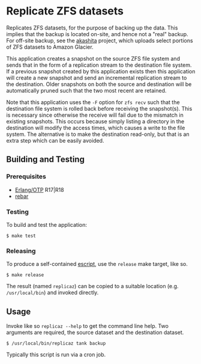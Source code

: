 # Replicate ZFS datasets

Replicates ZFS datasets, for the purpose of backing up the data. This implies that the backup is located on-site, and hence not a "real" backup. For off-site backup, see the [akashita](https://github.com/nlfiedler/akashita) project, which uploads select portions of ZFS datasets to Amazon Glacier.

This application creates a snapshot on the source ZFS file system and sends that in the form of a replication stream to the destination file system. If a previous snapshot created by this application exists then this application will create a new snapshot and send an incremental replication stream to the destination. Older snapshots on both the source and destination will be automatically pruned such that the two most recent are retained.

Note that this application uses the `-F` option for `zfs recv` such that the destination file system is rolled back before receiving the snapshot(s). This is necessary since otherwise the receive will fail due to the mismatch in existing snapshots. This occurs because simply listing a directory in the destination will modify the access times, which causes a write to the file system. The alternative is to make the destination read-only, but that is an extra step which can be easily avoided.

## Building and Testing

### Prerequisites

* [Erlang/OTP](http://www.erlang.org) R17|R18
* [rebar](https://github.com/rebar/rebar)

### Testing

To build and test the application:

```
$ make test
```

### Releasing

To produce a self-contained [escript](http://www.erlang.org/doc/man/escript.html), use the `release` make target, like so.

```
$ make release
```

The result (named `replicaz`) can be copied to a suitable location (e.g. `/usr/local/bin`) and invoked directly.

## Usage

Invoke like so `replicaz --help` to get the command line help. Two arguments are required, the source dataset and the destination dataset.

```
$ /usr/local/bin/replicaz tank backup
```

Typically this script is run via a cron job.
